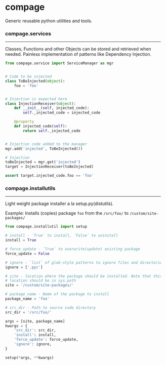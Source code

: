 # compage
Generic reusable python utilities and tools.

### compage.services
--------------------
Classes, Functions and other Objects can be stored and retrieved when needed. Painless implementation of patterns like Dependency Injection.
```python
from compage.service import ServiceManager as mgr


# Code to be injected
class ToBeInjected(object):
    foo = 'foo'


# Injection is expected here
class InjectionReceiver(object):
    def __init__(self, injected_code):
        self._injected_code = injected_code

    @property
    def injected_code(self):
        return self._injected_code


# Injection code added to the manager
mgr.add('injected', ToBeInjected())

# Injection
toBeInjected = mgr.get('injected')
target = InjectionReceiver(toBeInjected)

assert target.injected_code.foo == 'foo'

```

### compage.installutils
-------------------------
Light weight package installer a la setup.py(distutils).

Example: Installs (copies) package `foo` from the `/src/foo/` to `/custom/site-packages/`

```python
from compage.installutil import setup

# install - `True` to install, `False` to uninstall
install = True

# force_update - `True` to overwrite(update) existing package
force_update = False

# ignore - `list` of glob-style patterns to ignore files and directories while copying from `src_dir` to `site`
ignore = ['.pyc']

# site - location where the package should be installed. Note that this
# location should be in sys.path
site = '/custom/site-packages/'

# package_name - Name of the package to install
package_name = 'foo'

# src_dir - Path to source code directory
src_dir = '/src/foo/'

args = [site, package_name]
kwargs = {
    'src_dir': src_dir,
    'install': install,
    'force_update': force_update,
    'ignore': ignore,
}

setup(*args, **kwargs)

```

